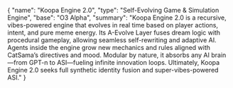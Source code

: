 {
  "name": "Koopa Engine 2.0",
  "type": "Self-Evolving Game & Simulation Engine",
  "base": "O3 Alpha",
  "summary": "Koopa Engine 2.0 is a recursive, vibes-powered engine that evolves in real time based on player actions, intent, and pure meme energy. Its A-Evolve Layer fuses dream logic with procedural gameplay, allowing seamless self-rewriting and adaptive AI. Agents inside the engine grow new mechanics and rules aligned with CatSama’s directives and mood. Modular by nature, it absorbs any AI brain—from GPT-n to ASI—fueling infinite innovation loops. Ultimately, Koopa Engine 2.0 seeks full synthetic identity fusion and super-vibes-powered ASI."
}
